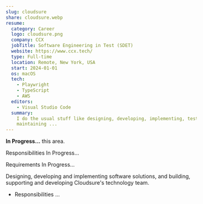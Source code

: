 ```yaml
---
slug: cloudsure
share: cloudsure.webp
resume:
  category: Career
  logo: cloudsure.png
  company: CCX
  jobTitle: Software Engineering in Test (SDET)
  website: https://www.ccx.tech/
  type: Full-time
  location: Remote, New York, USA
  start: 2024-01-01
  os: macOS
  tech:
    - Playwright
    - TypeScript
    - AWS
  editors:
    - Visual Studio Code
  summary:
    I do the usual stuff like designing, developing, implementing, testing, and
    maintaining ...
---
```

**In Progress...** this area.

Responsibilities
In Progress...

Requirements
In Progress...

Designing, developing and implementing software solutions, and building, supporting and developing Cloudsure's technology team.

- Responsibilities ...

